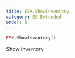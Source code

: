 ```yaml
---
title: ESX.ShowInventory
category: ES Extended
order: 6
---
```


```lua
ESX.ShowInventory()
```

Show inventory

